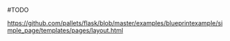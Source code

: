 #TODO

https://github.com/pallets/flask/blob/master/examples/blueprintexample/simple_page/templates/pages/layout.html